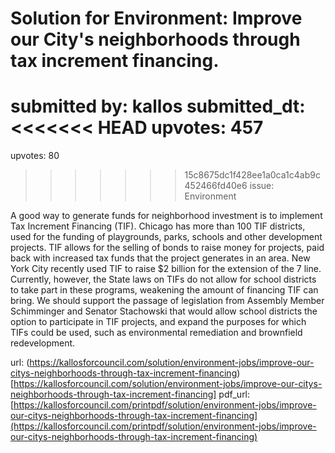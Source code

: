 # Solution for Environment: Improve our City's neighborhoods through tax increment financing. #

submitted by: kallos
submitted_dt: 
<<<<<<< HEAD
upvotes: 457
=======
upvotes: 80
>>>>>>> 15c8675dc1f428ee1a0ca1c4ab9c452466fd40e6
issue: Environment

A good way to generate funds for neighborhood investment is to implement Tax Increment Financing (TIF). Chicago has more than 100 TIF districts, used for the funding of playgrounds, parks, schools and other development projects. TIF allows for the selling of bonds to raise money for projects, paid back with increased tax funds that the project generates in an area. New York City recently used TIF to raise $2 billion for the extension of the 7 line. Currently, however, the State laws on TIFs do not allow for school districts to take part in these programs, weakening the amount of financing TIF can bring. We should support the passage of legislation from Assembly Member Schimminger and Senator Stachowski that would allow school districts the option to participate in TIF projects, and expand the purposes for which TIFs could be used, such as environmental remediation and brownfield redevelopment.

url: (https://kallosforcouncil.com/solution/environment-jobs/improve-our-citys-neighborhoods-through-tax-increment-financing)[https://kallosforcouncil.com/solution/environment-jobs/improve-our-citys-neighborhoods-through-tax-increment-financing]
pdf_url: [https://kallosforcouncil.com/printpdf/solution/environment-jobs/improve-our-citys-neighborhoods-through-tax-increment-financing](https://kallosforcouncil.com/printpdf/solution/environment-jobs/improve-our-citys-neighborhoods-through-tax-increment-financing)